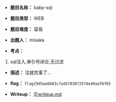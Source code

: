 * **题目名称：** baby-sql

* **题目类型：** WEB

* **题目难度：** 容易

* **出题人：** misaka

* **考点：**  

1. sql注入,单引号闭合,无过滤

* **描述：** 注就完事了...

* **flag：** `flag{9d5ae6b83c7ad5703872574e49aaf6f0}`

* **Writeup：** 见[writeup.md](writeup.md)